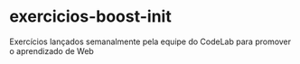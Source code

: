# exercicios-boost-init
Exercícios lançados semanalmente pela equipe do CodeLab para promover o aprendizado de Web
